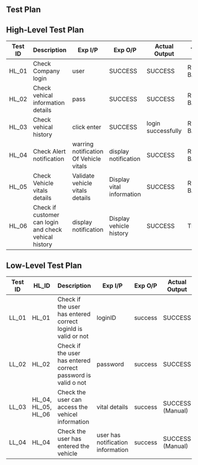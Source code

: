 ## Test Plan

## High-Level Test Plan

| Test ID | Description | Exp I/P | Exp O/P | Actual Output | Type of Test |
| ------- | ----------- | ------- | ------- | ------------- | ------------ |
| HL_01 | Check Company login | user | SUCCESS | SUCCESS | REQUIREMENT BASED |
| HL_02 | Check vehical information details | pass | SUCCESS | SUCCESS  | REQUIREMENT BASED |
| HL_03 | Check vehical history | click enter  | SUCCESS | login successfully |REQUIREMENT BASED |
| HL_04 | Check Alert notification |  warring notification Of Vehicle vitals | display  notification | SUCCESS | REQUIREMENT BASED |
| HL_05 | Check Vehicle vitals details |  Validate vehicle vitals details  | Display vital information| SUCCESS | REQUIREMENT BASED |
| HL_06 | Check if customer can login and check vehical history | display notification | Display vehicle history| SUCCESS | TECHNICAL |


## Low-Level Test Plan

| Test ID | HL_ID | Description | Exp I/P | Exp O/P | Actual Output | Type of Test |
| ------- | ----- | ----------- | ------- | ------- | ------------- | ------------ |
| LL_01 | HL_01 | Check if the user has entered correct loginId is valid or not | loginID | success | SUCCESS  | REQUIREMENT BASED |
| LL_02 | HL_02 | Check if the user has entered correct password is valid o not | password | success | SUCCESS | REQUIREMENT BASED |
| LL_03 | HL_04, HL_05, HL_06| Check the user can access the vehicel information | vital details| success | SUCCESS (Manual) | REQUIREMENT BASED |
| LL_04 | HL_04 | Check  the user has entered the vehicle | user has notification information | success | SUCCESS (Manual) | REQUIREMENT BASED |


